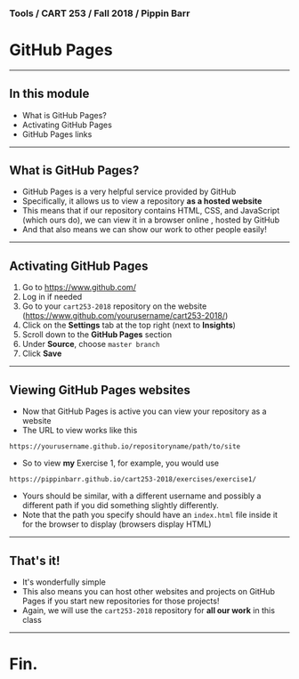 ### Tools / CART 253 / Fall 2018 / Pippin Barr

# GitHub Pages

---

## In this module

- What is GitHub Pages?
- Activating GitHub Pages
- GitHub Pages links

---

## What is GitHub Pages?

- GitHub Pages is a very helpful service provided by GitHub
- Specifically, it allows us to view a repository __as a hosted website__
- This means that if our repository contains HTML, CSS, and JavaScript (which ours do), we can view it in a browser online , hosted by GitHub
- And that also means we can show our work to other people easily!

---

## Activating GitHub Pages

1. Go to https://www.github.com/
2. Log in if needed
3. Go to your `cart253-2018` repository on the website (https://www.github.com/yourusername/cart253-2018/)
4. Click on the __Settings__ tab at the top right (next to __Insights__)
5. Scroll down to the __GitHub Pages__ section
6. Under __Source__, choose `master branch`
7. Click __Save__

---

## Viewing GitHub Pages websites

- Now that GitHub Pages is active you can view your repository as a website
- The URL to view works like this

`https://yourusername.github.io/repositoryname/path/to/site`

- So to view __my__ Exercise 1, for example, you would use

`https://pippinbarr.github.io/cart253-2018/exercises/exercise1/`

- Yours should be similar, with a different username and possibly a different path if you did something slightly differently.
- Note that the path you specify should have an `index.html` file inside it for the browser to display (browsers display HTML)

---

## That's it!

- It's wonderfully simple
- This also means you can host other websites and projects on GitHub Pages if you start new repositories for those projects!
- Again, we will use the `cart253-2018` repository for __all our work__ in this class

---

# Fin.
